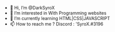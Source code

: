 - 👋 Hi, I’m @DarkSyroX
- 👀 I’m interested in With Programming websites
- 🌱 I’m currently learning HTML|CSS|JAVASCRIPT
- 📫 How to reach me ?
Discord : 'SyroX.#3196

<!---
DarkSyroX/DarkSyroX is a ✨ special ✨ repository because its `README.md` (this file) appears on your GitHub profile.
You can click the Preview link to take a look at your changes.
--->
